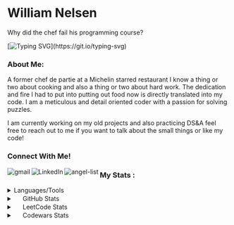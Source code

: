 <h1>William Nelsen</h1>

<p>Why did the chef fail his programming course?</p>
 
[![Typing SVG](https://readme-typing-svg.demolab.com/?lines=He+wrote+too+much+spaghetti+code...)](https://git.io/typing-svg)
  
### About Me: 
 
 <p>A former chef de partie at a Michelin starred restaurant I know a thing or two about cooking and also a thing or two about hard work. The dedication and fire I had to put into putting out food now is directly translated into my code. I am a meticulous and detail oriented coder with a passion for solving puzzles.</p>
 
 <p>I am currently working on my old projects and also practicing DS&A feel free to reach out to me if you want to talk about the small things or like my code!</p>
 
 ### Connect With Me!
[<img align="left" alt="gmail" src="https://img.shields.io/badge/Gmail-D14836?style=for-the-badge&logo=gmail&logoColor=white" />](mailto:wnelsen9@gmail.com) [<img align="left" alt="LinkedIn" src="https://img.shields.io/badge/LinkedIn-0077B5?style=for-the-badge&logo=linkedin&logoColor=white" />](https://www.linkedin.com/in/william-nelsen-571157244/) [<img align="left" alt="angel-list" src="https://img.shields.io/badge/AngelList-000000?style=for-the-badge&logo=AngelList&logoColor=white" />](https://angel.co/u/william-nelsen)

### My Stats :

<details>
 <summary>Languages/Tools</summary>
  <img align="center" alt="William's Languages/Tools" src="https://skillicons.dev/icons?i=react,js,redux,postgres,ruby,rails,nodejs,mongodb,express,aws,git,linux,html,css,vscode,regex,mysql"/>
</details>
 
 <details>
<summary><span><img src="https://user-images.githubusercontent.com/34351210/205989480-e7782fda-ff52-411a-9128-45d32d04fd87.svg" width="16px" height="16px"/></span> GitHub Stats </summary>
  <img align="center" alt="William's GitHub Stats" src="https://github-readme-stats.vercel.app/api?username=nelsenW&show_icons=true&theme=dracula" />
  <img align="center" alt="William's GitHub Streak" src="http://github-readme-streak-stats.herokuapp.com?user=nelsenW&theme=dark&background=000000" />
</details>
 
<details>
 <summary><span><img src="https://user-images.githubusercontent.com/34351210/205989223-32f40593-805f-4300-9747-8d643f7fa27b.svg" width="16px" height="16px"/></span> LeetCode Stats</summary>
  <img align="center" alt="William's LeetCode Stats" src="https://leetcard.jacoblin.cool/wnelsen9" />
</details>
 
<details>
 <summary><span><img src="https://user-images.githubusercontent.com/34351210/205989846-cc27cd6c-01de-4a9a-a1d1-19436cabda8d.svg" width="16px" height="16px"/></span> Codewars Stats</summary>
  <img align="center" alt="William's Codewars Stats" src="https://www.codewars.com/users/Apolly0n/badges/large" />
</details>


 


